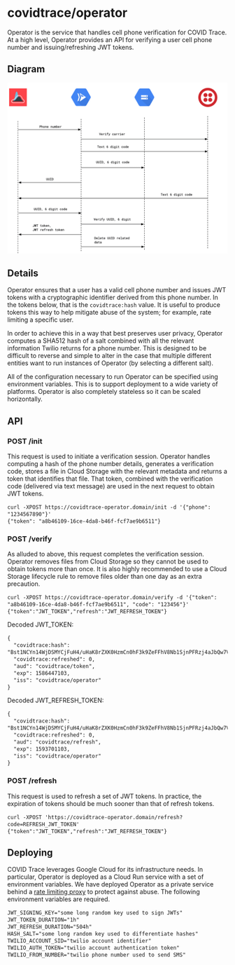 # covidtrace/operator

Operator is the service that handles cell phone verification for COVID Trace.
At a high level, Operator provides an API for verifying a user cell phone number and issuing/refreshing JWT tokens.

## Diagram

<img src="static/diagram.png" width="600px" />

## Details

Operator ensures that a user has a valid cell phone number and issues JWT tokens with a cryptographic identifier derived from this phone number. In the tokens below, that is the `covidtrace:hash` value. It is useful to produce tokens this way to help mitigate abuse of the system; for example, rate limiting a specific user.

In order to achieve this in a way that best preserves user privacy, Operator computes a SHA512 hash of a salt combined with all the relevant information Twilio returns for a phone number. This is designed to be difficult to reverse and simple to alter in the case that multiple different entities want to run instances of Operator (by selecting a different salt).

All of the configuration necessary to run Operator can be specified using environment variables. This is to support deployment to a wide variety of platforms. Operator is also completely stateless so it can be scaled horizontally.

## API

### POST /init

This request is used to initiate a verification session. Operator handles computing a hash of the phone number details, generates a verification code, stores a file in Cloud Storage with the relevant metadata and returns a token that identifies that file. That token, combined with the verification code (delivered via text message) are used in the next request to obtain JWT tokens.

```
curl -XPOST https://covidtrace-operator.domain/init -d '{"phone": "1234567890"}'
{"token": "a8b46109-16ce-4da8-b46f-fcf7ae9b6511"}
```

### POST /verify

As alluded to above, this request completes the verification session. Operator removes files from Cloud Storage so they cannot be used to obtain tokens more than once. It is also highly recommended to use a Cloud Storage lifecycle rule to remove files older than one day as an extra precaution.

```
curl -XPOST https://covidtrace-operator.domain/verify -d '{"token": "a8b46109-16ce-4da8-b46f-fcf7ae9b6511", "code": "123456"}'
{"token":"JWT_TOKEN","refresh":"JWT_REFRESH_TOKEN"}
```

Decoded JWT_TOKEN:

```
{
  "covidtrace:hash": "Bst1NCYn14WjDSMYCjFuH4/uHaK8rZXK0HzmCn0hF3k9ZeFFhV8Nb1SjnPFRzj4aJbQw7V6Gmb6JPBC77Wlhew==",
  "covidtrace:refreshed": 0,
  "aud": "covidtrace/token",
  "exp": 1586447103,
  "iss": "covidtrace/operator"
}
```

Decoded JWT_REFRESH_TOKEN:

```
{
  "covidtrace:hash": "Bst1NCYn14WjDSMYCjFuH4/uHaK8rZXK0HzmCn0hF3k9ZeFFhV8Nb1SjnPFRzj4aJbQw7V6Gmb6JPBC77Wlhew==",
  "covidtrace:refreshed": 0,
  "aud": "covidtrace/refresh",
  "exp": 1593701103,
  "iss": "covidtrace/operator"
}
```

### POST /refresh

This request is used to refresh a set of JWT tokens. In practice, the expiration of tokens should be much sooner than that of refresh tokens.

```
curl -XPOST 'https://covidtrace-operator.domain/refresh?code=REFRESH_JWT_TOKEN'
{"token":"JWT_TOKEN","refresh":"JWT_REFRESH_TOKEN"}
```

## Deploying

COVID Trace leverages Google Cloud for its infrastructure needs. In particular, Operator is deployed as a Cloud Run service with a set of environment variables. We have deployed Operator as a private service behind a [rate limiting proxy](https://github.com/covidtrace/proxy) to protect against abuse. The following environment variables are required.

```
JWT_SIGNING_KEY="some long random key used to sign JWTs"
JWT_TOKEN_DURATION="1h"
JWT_REFRESH_DURATION="504h"
HASH_SALT="some long random key used to differentiate hashes"
TWILIO_ACCOUNT_SID="twilio account identifier"
TWILIO_AUTH_TOKEN="twilio account authentication token"
TWILIO_FROM_NUMBER="twilio phone number used to send SMS"
```